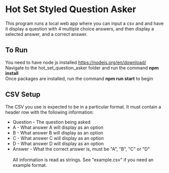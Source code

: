 # Hot Set Styled Question Asker
This program runs a local web app where you can input a csv and and have it display a question with 4 multiple choice answers, and then display a selected answer, and a correct answer.
## To Run
You need to have node js installed https://nodejs.org/en/download/ <br>
Navigate to the hot_set_question_asker folder and run the command **npm install** <br>
Once packages are installed, run the command **npm run start** to begin

## CSV Setup
The CSV you use is expected to be in a particular format. It must contain a header row with the following information:
- Question - The question being asked
- A - What answer A will display as an option
- B - What answer B will display as an option
- C - What answer C will display as an option
- D - What answer D will display as an option
- Answer - What the correct answer is, must be "A", "B", "C" or "D"
<br><br>All information is read as strings. See "example.csv" if you need an example format.